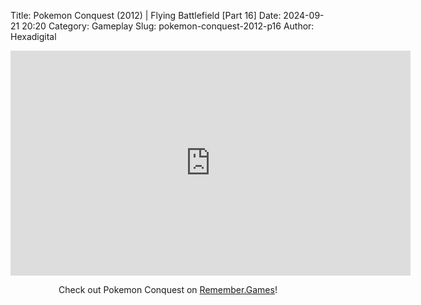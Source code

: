 Title: Pokemon Conquest (2012) | Flying Battlefield [Part 16]
Date: 2024-09-21 20:20
Category: Gameplay
Slug: pokemon-conquest-2012-p16
Author: Hexadigital

<center><iframe src="https://www.youtube.com/embed/osHO4zqjRBc?feature=oembed" allow="accelerometer; autoplay; encrypted-media; gyroscope; picture-in-picture" width="640" height="360" frameborder="0"></iframe>

Check out Pokemon Conquest on [Remember.Games](https://remember.games/game/408/pokemon-conquest/)!</center>